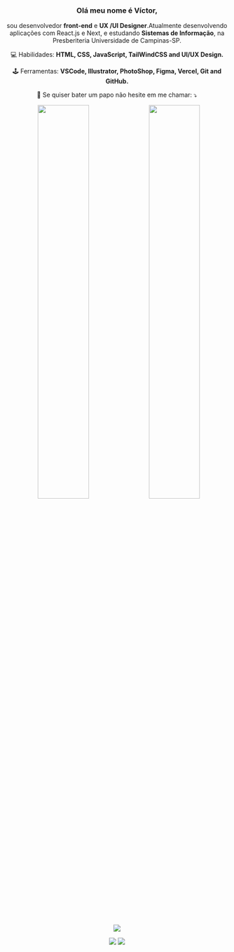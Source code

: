 <h3 align="center">Olá meu nome é Víctor,</h3><p align="center"> sou desenvolvedor <strong>front-end</strong> e <strong>UX /UI Designer</strong>.Atualmente desenvolvendo aplicações com React.js e Next, e estudando <strong>Sistemas de Informação</strong>, na Presberiteria Universidade de Campinas-SP.</p>

<p align="center">
  💻 Habilidades: <strong>HTML, CSS, JavaScript, TailWindCSS and UI/UX Design.</strong>
</p>
<p align="center">
  🕹️ Ferramentas: <strong>VSCode, Illustrator, PhotoShop, Figma, Vercel, Git and GitHub.</strong>
</p>
<p align="center">
  📲 Se quiser bater um papo não hesite em me chamar: ⤵️
</p>
<p align="center">
 
  <img  src="https://github-readme-stats.vercel.app/api?username=vcctm&show_icons=true&hide_border=true&theme=dark" width="48%" align="right" >
  <img  src="https://github-readme-streak-stats.herokuapp.com/?user=vcctm&theme=dark" width="48%" >
  <img  src="https://github-readme-stats.vercel.app/api/top-langs/?username=vcctm&layout=compact&theme=dark" >
  

</p>  

<p align="center">
   <a href="https://www.instagram.com/victorm.dev/" alt="Instagram">
  <img src="https://img.shields.io/badge/-instagram-DF0174?logo=instagram&logoColor=white&style=for-the-badge&link=https://www.instagram.com/victorm.dev/"/></a>
  
  <a href="https://www.linkedin.com/in/vcctm" alt="LinkedIn">
  <img src="https://img.shields.io/badge/-linkedin-0e76a8?logo=linkedin&logoColor=white&style=for-the-badge&link=https://www.linkedin.com/in/vcctm" /></a>
</p>
